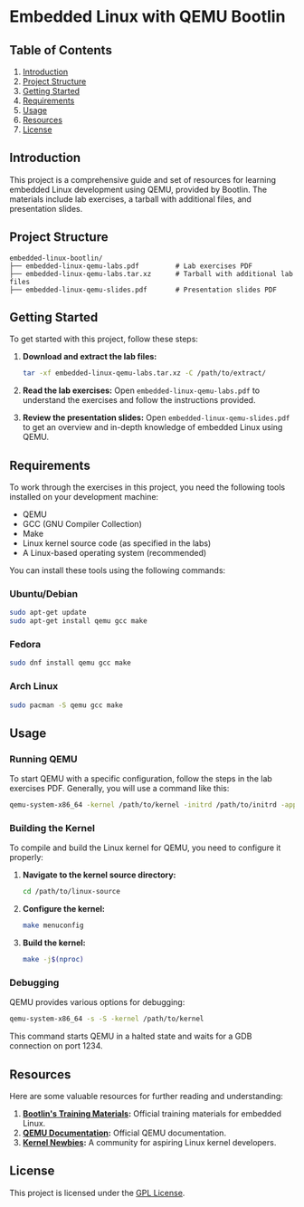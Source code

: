 # Embedded Linux with QEMU Bootlin

## Table of Contents

1. [Introduction](#introduction)
2. [Project Structure](#project-structure)
3. [Getting Started](#getting-started)
4. [Requirements](#requirements)
5. [Usage](#usage)
6. [Resources](#resources)
7. [License](#license)

## Introduction

This project is a comprehensive guide and set of resources for learning embedded Linux development using QEMU, provided by Bootlin. The materials include lab exercises, a tarball with additional files, and presentation slides.

## Project Structure

```
embedded-linux-bootlin/
├── embedded-linux-qemu-labs.pdf         # Lab exercises PDF
├── embedded-linux-qemu-labs.tar.xz      # Tarball with additional lab files
├── embedded-linux-qemu-slides.pdf       # Presentation slides PDF
```

## Getting Started

To get started with this project, follow these steps:

1. **Download and extract the lab files:**
   ```sh
   tar -xf embedded-linux-qemu-labs.tar.xz -C /path/to/extract/
   ```

2. **Read the lab exercises:**
   Open `embedded-linux-qemu-labs.pdf` to understand the exercises and follow the instructions provided.

3. **Review the presentation slides:**
   Open `embedded-linux-qemu-slides.pdf` to get an overview and in-depth knowledge of embedded Linux using QEMU.

## Requirements

To work through the exercises in this project, you need the following tools installed on your development machine:

- QEMU
- GCC (GNU Compiler Collection)
- Make
- Linux kernel source code (as specified in the labs)
- A Linux-based operating system (recommended)

You can install these tools using the following commands:

### Ubuntu/Debian
```sh
sudo apt-get update
sudo apt-get install qemu gcc make
```

### Fedora
```sh
sudo dnf install qemu gcc make
```

### Arch Linux
```sh
sudo pacman -S qemu gcc make
```

## Usage

### Running QEMU

To start QEMU with a specific configuration, follow the steps in the lab exercises PDF. Generally, you will use a command like this:

```sh
qemu-system-x86_64 -kernel /path/to/kernel -initrd /path/to/initrd -append "root=/dev/ram rdinit=/sbin/init"
```

### Building the Kernel

To compile and build the Linux kernel for QEMU, you need to configure it properly:

1. **Navigate to the kernel source directory:**
   ```sh
   cd /path/to/linux-source
   ```

2. **Configure the kernel:**
   ```sh
   make menuconfig
   ```

3. **Build the kernel:**
   ```sh
   make -j$(nproc)
   ```

### Debugging

QEMU provides various options for debugging:

```sh
qemu-system-x86_64 -s -S -kernel /path/to/kernel
```

This command starts QEMU in a halted state and waits for a GDB connection on port 1234.

## Resources

Here are some valuable resources for further reading and understanding:

1. **[Bootlin's Training Materials](https://bootlin.com/training/embedded-linux/):** Official training materials for embedded Linux.
2. **[QEMU Documentation](https://qemu.readthedocs.io/en/latest/):** Official QEMU documentation.
3. **[Kernel Newbies](https://kernelnewbies.org/):** A community for aspiring Linux kernel developers.

## License

This project is licensed under the [GPL License](../../../LICENSE).

